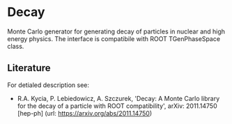 # Decay
Monte Carlo generator for generating decay of particles in nuclear and high energy physics. The interface is compatibile with ROOT TGenPhaseSpace class.

## Literature

For detialed description see:
- R.A. Kycia, P. Lebiedowicz, A. Szczurek, 'Decay: A Monte Carlo library for the decay of a particle with ROOT compatibility', arXiv: 2011.14750 [hep-ph]  (url: https://arxiv.org/abs/2011.14750) 
